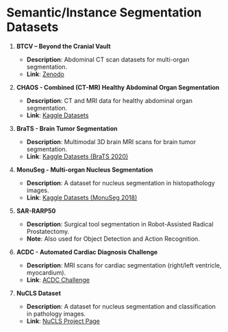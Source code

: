 # Semantic/Instance Segmentation Datasets

1.  **BTCV – Beyond the Cranial Vault**
    -   **Description**: Abdominal CT scan datasets for multi-organ segmentation.
    -   **Link**: [Zenodo](https://zenodo.org/records/1169361)

2.  **CHAOS - Combined (CT-MR) Healthy Abdominal Organ Segmentation**
    -   **Description**: CT and MRI data for healthy abdominal organ segmentation.
    -   **Link**: [Kaggle Datasets](https://www.kaggle.com/datasets/omarxadel/chaos-combined-ct-mr-healthy-abdominal-organ)

3.  **BraTS - Brain Tumor Segmentation**
    -   **Description**: Multimodal 3D brain MRI scans for brain tumor segmentation.
    -   **Link**: [Kaggle Datasets (BraTS 2020)](https://www.kaggle.com/datasets/awsaf49/brats2020-training-data/data)

4.  **MonuSeg - Multi-organ Nucleus Segmentation**
    -   **Description**: A dataset for nucleus segmentation in histopathology images.
    -   **Link**: [Kaggle Datasets (MonuSeg 2018)](https://www.kaggle.com/datasets/tuanledinh/monuseg2018)

5.  **SAR-RARP50**
    -   **Description**: Surgical tool segmentation in Robot-Assisted Radical Prostatectomy.
    -   **Note**: Also used for Object Detection and Action Recognition.

6.  **ACDC - Automated Cardiac Diagnosis Challenge**
    -   **Description**: MRI scans for cardiac segmentation (right/left ventricle, myocardium).
    -   **Link**: [ACDC Challenge](https://www.creatis.insa-lyon.fr/Challenge/acdc/databases.html)

7.  **NuCLS Dataset**
    -   **Description**: A dataset for nucleus segmentation and classification in pathology images.
    -   **Link**: [NuCLS Project Page](https://sites.google.com/view/nucls/single-rater?authuser=0)
